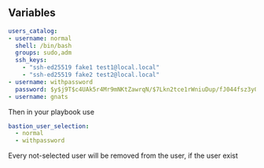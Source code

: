 ## Variables

```yaml
users_catalog:
- username: normal
  shell: /bin/bash
  groups: sudo,adm
  ssh_keys:
    - "ssh-ed25519 fake1 test1@local.local"
    - "ssh-ed25519 fake2 test2@local.local"
- username: withpassword
  password: $y$j9T$c4UAk5r4Mr9mNKtZawrqN/$7Lkn2tce1rWniuDup/fJ044fsz3y0erW0PFF17tISS0 #  hashed password "test"
- username: gnats
```

Then in your playbook use

```yaml
bastion_user_selection:
  - normal
  - withpassword
```

Every not-selected user will be removed from the user, if the user exist
